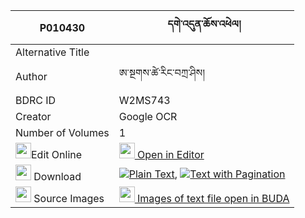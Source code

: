 |P010430|དགེ་འདུན་ཆོས་འཕེལ། 
| --- | --- 
|Alternative Title |
|Author| ཨ་སྔགས་ཚེ་རིང་བཀྲ་ཤིས།
|BDRC ID | W2MS743
|Creator | Google OCR
|Number of Volumes| 1
|<img width="25" src="https://img.icons8.com/color/25/000000/edit-property.png">Edit Online| [<img width="25" src="https://avatars.githubusercontent.com/u/45091458?s=200&v=4"> Open in Editor](http://editor.openpecha.org/P010430)
|<img width="25" src="https://img.icons8.com/fluent/48/000000/download-2.png"/>  Download | [![](https://img.icons8.com/color/20/000000/txt.png)Plain Text](https://github.com/Openpecha/P010430/releases/download/v1/gendun_cho_pel_plain_P010430.zip), [![](https://img.icons8.com/color/20/000000/txt.png)Text with Pagination](https://github.com/Openpecha/P010430/releases/download/v1/gendun_cho_pel_pages_P010430.zip)
|<img width="25" src="https://img.icons8.com/plasticine/100/000000/pictures-folder.png"/>  Source Images | [<img width="25" src="https://library.bdrc.io/icons/BUDA-small.svg"> Images of text file open in BUDA](https://library.bdrc.io/show/bdr:W2MS743)
